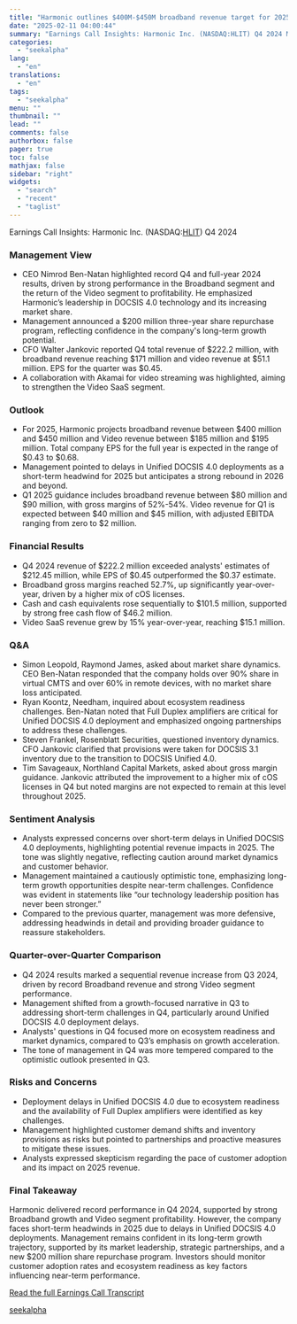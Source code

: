 ```yaml
---
title: "Harmonic outlines $400M-$450M broadband revenue target for 2025 amid DOCSIS 4.0 transition"
date: "2025-02-11 04:00:44"
summary: "Earnings Call Insights: Harmonic Inc. (NASDAQ:HLIT) Q4 2024 Management View CEO Nimrod Ben-Natan highlighted record Q4 and full-year 2024 results, driven by strong performance in the Broadband segment and the return of the Video segment to profitability. He emphasized Harmonic’s leadership in DOCSIS 4.0 technology and its increasing market share...."
categories:
  - "seekalpha"
lang:
  - "en"
translations:
  - "en"
tags:
  - "seekalpha"
menu: ""
thumbnail: ""
lead: ""
comments: false
authorbox: false
pager: true
toc: false
mathjax: false
sidebar: "right"
widgets:
  - "search"
  - "recent"
  - "taglist"
---
```


Earnings Call Insights: Harmonic Inc. (NASDAQ:[HLIT](https://seekingalpha.com/symbol/HLIT "Harmonic Inc.")) Q4 2024

### Management View

* CEO Nimrod Ben-Natan highlighted record Q4 and full-year 2024 results, driven by strong performance in the Broadband segment and the return of the Video segment to profitability. He emphasized Harmonic’s leadership in DOCSIS 4.0 technology and its increasing market share.
* Management announced a $200 million three-year share repurchase program, reflecting confidence in the company's long-term growth potential.
* CFO Walter Jankovic reported Q4 total revenue of $222.2 million, with broadband revenue reaching $171 million and video revenue at $51.1 million. EPS for the quarter was $0.45.
* A collaboration with Akamai for video streaming was highlighted, aiming to strengthen the Video SaaS segment.

### Outlook

* For 2025, Harmonic projects broadband revenue between $400 million and $450 million and Video revenue between $185 million and $195 million. Total company EPS for the full year is expected in the range of $0.43 to $0.68.
* Management pointed to delays in Unified DOCSIS 4.0 deployments as a short-term headwind for 2025 but anticipates a strong rebound in 2026 and beyond.
* Q1 2025 guidance includes broadband revenue between $80 million and $90 million, with gross margins of 52%-54%. Video revenue for Q1 is expected between $40 million and $45 million, with adjusted EBITDA ranging from zero to $2 million.

### Financial Results

* Q4 2024 revenue of $222.2 million exceeded analysts' estimates of $212.45 million, while EPS of $0.45 outperformed the $0.37 estimate.
* Broadband gross margins reached 52.7%, up significantly year-over-year, driven by a higher mix of cOS licenses.
* Cash and cash equivalents rose sequentially to $101.5 million, supported by strong free cash flow of $46.2 million.
* Video SaaS revenue grew by 15% year-over-year, reaching $15.1 million.

### Q&A

* Simon Leopold, Raymond James, asked about market share dynamics. CEO Ben-Natan responded that the company holds over 90% share in virtual CMTS and over 60% in remote devices, with no market share loss anticipated.
* Ryan Koontz, Needham, inquired about ecosystem readiness challenges. Ben-Natan noted that Full Duplex amplifiers are critical for Unified DOCSIS 4.0 deployment and emphasized ongoing partnerships to address these challenges.
* Steven Frankel, Rosenblatt Securities, questioned inventory dynamics. CFO Jankovic clarified that provisions were taken for DOCSIS 3.1 inventory due to the transition to DOCSIS Unified 4.0.
* Tim Savageaux, Northland Capital Markets, asked about gross margin guidance. Jankovic attributed the improvement to a higher mix of cOS licenses in Q4 but noted margins are not expected to remain at this level throughout 2025.

### Sentiment Analysis

* Analysts expressed concerns over short-term delays in Unified DOCSIS 4.0 deployments, highlighting potential revenue impacts in 2025. The tone was slightly negative, reflecting caution around market dynamics and customer behavior.
* Management maintained a cautiously optimistic tone, emphasizing long-term growth opportunities despite near-term challenges. Confidence was evident in statements like “our technology leadership position has never been stronger.”
* Compared to the previous quarter, management was more defensive, addressing headwinds in detail and providing broader guidance to reassure stakeholders.

### Quarter-over-Quarter Comparison

* Q4 2024 results marked a sequential revenue increase from Q3 2024, driven by record Broadband revenue and strong Video segment performance.
* Management shifted from a growth-focused narrative in Q3 to addressing short-term challenges in Q4, particularly around Unified DOCSIS 4.0 deployment delays.
* Analysts' questions in Q4 focused more on ecosystem readiness and market dynamics, compared to Q3’s emphasis on growth acceleration.
* The tone of management in Q4 was more tempered compared to the optimistic outlook presented in Q3.

### Risks and Concerns

* Deployment delays in Unified DOCSIS 4.0 due to ecosystem readiness and the availability of Full Duplex amplifiers were identified as key challenges.
* Management highlighted customer demand shifts and inventory provisions as risks but pointed to partnerships and proactive measures to mitigate these issues.
* Analysts expressed skepticism regarding the pace of customer adoption and its impact on 2025 revenue.

### Final Takeaway

Harmonic delivered record performance in Q4 2024, supported by strong Broadband growth and Video segment profitability. However, the company faces short-term headwinds in 2025 due to delays in Unified DOCSIS 4.0 deployments. Management remains confident in its long-term growth trajectory, supported by its market leadership, strategic partnerships, and a new $200 million share repurchase program. Investors should monitor customer adoption rates and ecosystem readiness as key factors influencing near-term performance.

[Read the full Earnings Call Transcript](https://seekingalpha.com/symbol/HLIT/earnings/transcripts)

[seekalpha](https://seekingalpha.com/news/4405884-harmonic-outlines-400m-450m-broadband-revenue-target-for-2025-amid-docsis-4_0-transition)
